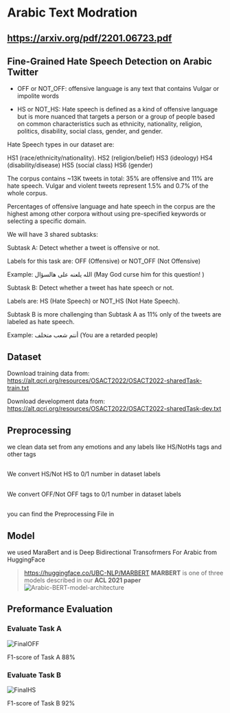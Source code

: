# Arabic Text Modration 
## https://arxiv.org/pdf/2201.06723.pdf


## Fine-Grained Hate Speech Detection on Arabic Twitter
- OFF or NOT_OFF: offensive language is any text that contains Vulgar or impolite words


- HS or NOT_HS: Hate speech is defined as a kind of offensive language but is more nuanced that targets a person or a group of people based on common characteristics such as ethnicity, nationality, religion, politics, disability, social class, gender, and gender.



Hate Speech types in our dataset are:

HS1 (race/ethnicity/nationality).
HS2 (religion/belief)
HS3 (ideology)
HS4 (disability/disease)
HS5 (social class)
HS6 (gender)



The corpus contains ~13K tweets in total: 35% are offensive and 11% are hate speech. Vulgar and violent tweets represent 1.5% and 0.7% of the whole corpus.

Percentages of offensive language and hate speech in the corpus are the highest among other corpora without using pre-specified keywords or selecting a specific domain.




We will have 3 shared subtasks:


Subtask A: Detect whether a tweet is offensive or not.

Labels for this task are: OFF (Offensive) or NOT_OFF (Not Offensive)

Example: الله يلعنه على هالسؤال (May God curse him for this question! )



Subtask B: Detect whether a tweet has hate speech or not.

Labels are: HS (Hate Speech) or NOT_HS (Not Hate Speech).

Subtask B is more challenging than Subtask A as 11% only of the tweets are labeled as hate speech.

Example: أنتم شعب متخلف (You are a retarded people)



## Dataset
Download training data from: https://alt.qcri.org/resources/OSACT2022/OSACT2022-sharedTask-train.txt

Download development data from: https://alt.qcri.org/resources/OSACT2022/OSACT2022-sharedTask-dev.txt

## Preprocessing 
we clean data set from any emotions and any labels like HS/NotHs tags and other tags 
##
We convert HS/Not HS to 0/1 number in dataset labels
##
We convert OFF/Not OFF tags to 0/1 number in dataset labels 
##
you can find the Preprocessing File in 
## Model 
we used MaraBert and is Deep Bidirectional Transofrmers For Arabic  from HuggingFace 

> https://huggingface.co/UBC-NLP/MARBERT
**MARBERT** is one of three models described in our **ACL 2021 paper** 
![Arabic-BERT-model-architecture](https://user-images.githubusercontent.com/95087747/168382695-77575676-ac0b-405b-abdd-84cc59dfcf32.png)
## Preformance Evaluation 
### Evaluate Task A
![FinalOFF](https://user-images.githubusercontent.com/95087747/168401678-ad7ada22-f1bc-4cc6-8263-ff4c2ffe748d.PNG)

F1-score of Task A 88%

### Evaluate Task B 
![FinalHS](https://user-images.githubusercontent.com/95087747/168401713-cbbdcd3a-a1fe-45f2-a6e7-a7f2d722faa1.PNG)

F1-score of Task B 92%
